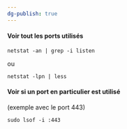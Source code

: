```yaml
---
dg-publish: true
---
```


#### Voir tout les ports utilisés

```
netstat -an | grep -i listen
```
  ou
```
netstat -lpn | less
```

#### Voir si un port en particulier est utilisé

(exemple avec le port 443)

```
sudo lsof -i :443
```


